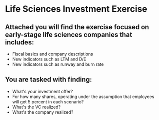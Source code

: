 # Life Sciences Investment Exercise

## Attached you will find the exercise focused on early-stage life sciences companies that includes:

- Fiscal basics and company descriptions
- New indicators such as LTM and D/E
- New indicators such as runway and burn rate

## You are tasked with finding:
- What's your investment offer?
- For how many shares, operating under the assumption that employees will get 5 percent in each scenario?
- What's the VC realized?
- What's the company realized?
